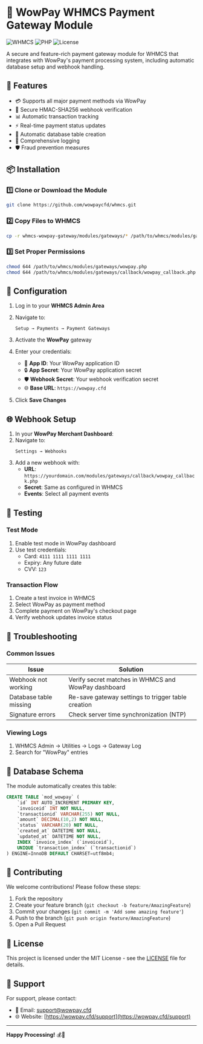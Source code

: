 # 🌟 WowPay WHMCS Payment Gateway Module

![WHMCS](https://img.shields.io/badge/WHMCS-Compatible-blue)
![PHP](https://img.shields.io/badge/PHP-7.4%2B-purple)
![License](https://img.shields.io/badge/License-MIT-green)

A secure and feature-rich payment gateway module for WHMCS that integrates with WowPay's payment processing system, including automatic database setup and webhook handling.

## 🚀 Features

- 💳 Supports all major payment methods via WowPay
- 🔐 Secure HMAC-SHA256 webhook verification
- 📊 Automatic transaction tracking
- ⚡ Real-time payment status updates
- 🔄 Automatic database table creation
- 📝 Comprehensive logging
- 🛡️ Fraud prevention measures

## 📦 Installation

### 1️⃣ Clone or Download the Module

```bash
git clone https://github.com/wowpaycfd/whmcs.git
```

### 2️⃣ Copy Files to WHMCS

```bash
cp -r whmcs-wowpay-gateway/modules/gateways/* /path/to/whmcs/modules/gateways/
```

### 3️⃣ Set Proper Permissions

```bash
chmod 644 /path/to/whmcs/modules/gateways/wowpay.php
chmod 644 /path/to/whmcs/modules/gateways/callback/wowpay_callback.php
```

## 🔧 Configuration

1. Log in to your **WHMCS Admin Area**
2. Navigate to:
   ```
   Setup → Payments → Payment Gateways
   ```
3. Activate the **WowPay** gateway
4. Enter your credentials:
   - 🔑 **App ID**: Your WowPay application ID
   - 🔒 **App Secret**: Your WowPay application secret
   - 🛡️ **Webhook Secret**: Your webhook verification secret
   - 🌐 **Base URL**: `https://wowpay.cfd`

5. Click **Save Changes**

## 🌐 Webhook Setup

1. In your **WowPay Merchant Dashboard**:
2. Navigate to:
   ```
   Settings → Webhooks
   ```
3. Add a new webhook with:
   - **URL**: `https://yourdomain.com/modules/gateways/callback/wowpay_callback.php`
   - **Secret**: Same as configured in WHMCS
   - **Events**: Select all payment events

## 🧪 Testing

### Test Mode
1. Enable test mode in WowPay dashboard
2. Use test credentials:
   - Card: `4111 1111 1111 1111`
   - Expiry: Any future date
   - CVV: `123`

### Transaction Flow
1. Create a test invoice in WHMCS
2. Select WowPay as payment method
3. Complete payment on WowPay's checkout page
4. Verify webhook updates invoice status

## 🐛 Troubleshooting

### Common Issues
| Issue | Solution |
|-------|----------|
| Webhook not working | Verify secret matches in WHMCS and WowPay dashboard |
| Database table missing | Re-save gateway settings to trigger table creation |
| Signature errors | Check server time synchronization (NTP) |

### Viewing Logs
1. WHMCS Admin → Utilities → Logs → Gateway Log
2. Search for "WowPay" entries

## 📜 Database Schema

The module automatically creates this table:

```sql
CREATE TABLE `mod_wowpay` (
    `id` INT AUTO_INCREMENT PRIMARY KEY,
    `invoiceid` INT NOT NULL,
    `transactionid` VARCHAR(255) NOT NULL,
    `amount` DECIMAL(10,2) NOT NULL,
    `status` VARCHAR(20) NOT NULL,
    `created_at` DATETIME NOT NULL,
    `updated_at` DATETIME NOT NULL,
    INDEX `invoice_index` (`invoiceid`),
    UNIQUE `transaction_index` (`transactionid`)
) ENGINE=InnoDB DEFAULT CHARSET=utf8mb4;
```

## 🤝 Contributing

We welcome contributions! Please follow these steps:

1. Fork the repository
2. Create your feature branch (`git checkout -b feature/AmazingFeature`)
3. Commit your changes (`git commit -m 'Add some amazing feature'`)
4. Push to the branch (`git push origin feature/AmazingFeature`)
5. Open a Pull Request

## 📄 License

This project is licensed under the MIT License - see the [LICENSE](LICENSE) file for details.

## 📧 Support

For support, please contact:
- 📧 Email: support@wowpay.cfd
- 🌐 Website: [https://wowpay.cfd/support](https://wowpay.cfd/support)

---

**Happy Processing!** 💰🚀
